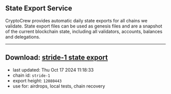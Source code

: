 ## State Export Service
CryptoCrew provides automatic daily state exports for all chains we validate. State export files can be used as genesis files and are a snapshot of the current blockchain state, including all validators, accounts, balances and delegations.

---
**Download: [stride-1 state export](https://dl-eu2.ccvalidators.com/SERVICE/stride/stride-1_export_12080443.json)**
---

- last updated: Thu Oct 17 2024 11:18:33
- chain id: `stride-1`
- export height: `12080443`
- use for: airdrops, local tests, chain recovery
